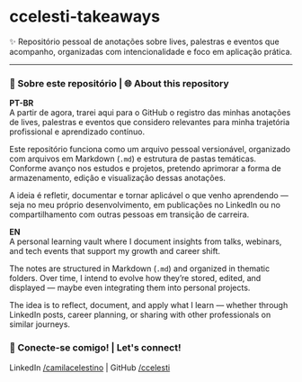 # ccelesti-takeaways

✨ Repositório pessoal de anotações sobre lives, palestras e eventos que acompanho, organizadas com intencionalidade e foco em aplicação prática.

---

### 📅 Sobre este repositório  |  🌐 About this repository

**PT-BR**  
A partir de agora, trarei aqui para o GitHub o registro das minhas anotações de lives, palestras e eventos que considero relevantes para minha trajetória profissional e aprendizado contínuo.

Este repositório funciona como um arquivo pessoal versionável, organizado com arquivos em Markdown (`.md`) e estrutura de pastas temáticas. Conforme avanço nos estudos e projetos, pretendo aprimorar a forma de armazenamento, edição e visualização dessas anotações.

A ideia é refletir, documentar e tornar aplicável o que venho aprendendo — seja no meu próprio desenvolvimento, em publicações no LinkedIn ou no compartilhamento com outras pessoas em transição de carreira.

**EN**  
A personal learning vault where I document insights from talks, webinars, and tech events that support my growth and career shift.

The notes are structured in Markdown (`.md`) and organized in thematic folders. Over time, I intend to evolve how they’re stored, edited, and displayed — maybe even integrating them into personal projects.

The idea is to reflect, document, and apply what I learn — whether through LinkedIn posts, career planning, or sharing with other professionals on similar journeys.

### 🔗 Conecte-se comigo! |  Let's connect!

LinkedIn [/camilacelestino](https://www.linkedin.com/in/camilacelestino) | GitHub [/ccelesti](https://github.com/ccelesti) 


